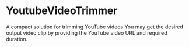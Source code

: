 # YoutubeVideoTrimmer
A compact solution for trimming YouTube videos You may get the desired output video clip by providing the YouTube video URL and required duration.
